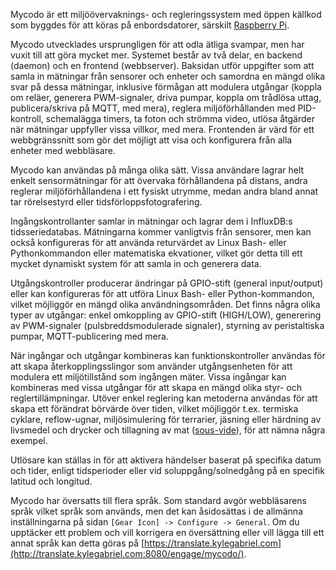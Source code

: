 Mycodo är ett miljöövervaknings- och regleringssystem med öppen källkod som byggdes för att köras på enbordsdatorer, särskilt [Raspberry Pi](https://en.wikipedia.org/wiki/Raspberry_Pi).

Mycodo utvecklades ursprungligen för att odla ätliga svampar, men har vuxit till att göra mycket mer. Systemet består av två delar, en backend (daemon) och en frontend (webbserver). Baksidan utför uppgifter som att samla in mätningar från sensorer och enheter och samordna en mängd olika svar på dessa mätningar, inklusive förmågan att modulera utgångar (koppla om reläer, generera PWM-signaler, driva pumpar, koppla om trådlösa uttag, publicera/skriva på MQTT, med mera), reglera miljöförhållanden med PID-kontroll, schemalägga timers, ta foton och strömma video, utlösa åtgärder när mätningar uppfyller vissa villkor, med mera. Frontenden är värd för ett webbgränssnitt som gör det möjligt att visa och konfigurera från alla enheter med webbläsare.

Mycodo kan användas på många olika sätt. Vissa användare lagrar helt enkelt sensormätningar för att övervaka förhållandena på distans, andra reglerar miljöförhållandena i ett fysiskt utrymme, medan andra bland annat tar rörelsestyrd eller tidsförloppsfotografering.

Ingångskontrollanter samlar in mätningar och lagrar dem i InfluxDB:s tidsseriedatabas. Mätningarna kommer vanligtvis från sensorer, men kan också konfigureras för att använda returvärdet av Linux Bash- eller Pythonkommandon eller matematiska ekvationer, vilket gör detta till ett mycket dynamiskt system för att samla in och generera data.

Utgångskontroller producerar ändringar på GPIO-stift (general input/output) eller kan konfigureras för att utföra Linux Bash- eller Python-kommandon, vilket möjliggör en mängd olika användningsområden. Det finns några olika typer av utgångar: enkel omkoppling av GPIO-stift (HIGH/LOW), generering av PWM-signaler (pulsbreddsmodulerade signaler), styrning av peristaltiska pumpar, MQTT-publicering med mera.

När ingångar och utgångar kombineras kan funktionskontroller användas för att skapa återkopplingsslingor som använder utgångsenheten för att modulera ett miljötillstånd som ingången mäter. Vissa ingångar kan kombineras med vissa utgångar för att skapa en mängd olika styr- och reglertillämpningar. Utöver enkel reglering kan metoderna användas för att skapa ett förändrat börvärde över tiden, vilket möjliggör t.ex. termiska cyklare, reflow-ugnar, miljösimulering för terrarier, jäsning eller härdning av livsmedel och drycker och tillagning av mat ([sous-vide](https://en.wikipedia.org/wiki/Sous-vide)), för att nämna några exempel.

Utlösare kan ställas in för att aktivera händelser baserat på specifika datum och tider, enligt tidsperioder eller vid soluppgång/solnedgång på en specifik latitud och longitud.

Mycodo har översatts till flera språk. Som standard avgör webbläsarens språk vilket språk som används, men det kan åsidosättas i de allmänna inställningarna på sidan `[Gear Icon] -> Configure -> General`. Om du upptäcker ett problem och vill korrigera en översättning eller vill lägga till ett annat språk kan detta göras på [https://translate.kylegabriel.com](http://translate.kylegabriel.com:8080/engage/mycodo/).
